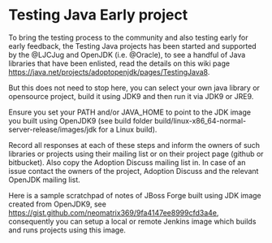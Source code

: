 # Testing Java Early project

To bring the testing process to the community and also testing early for early feedback, the Testing Java projects has been started and supported by the @LJCJug  and OpenJDK (i.e. @Oracle), to see a handful of Java libraries that have been enlisted, read the details on this wiki page https://java.net/projects/adoptopenjdk/pages/TestingJava8.

But this does not need to stop here, you can select your own java library or opensource project, build it using JDK9 and then run it via JDK9 or JRE9.

Ensure you set your PATH and/or JAVA_HOME to point to the JDK image you built using OpenJDK9 (see build folder build/linux-x86_64-normal-server-release/images/jdk for a Linux build).

Record all responses at each of these steps and inform the owners of such libraries or projects using their mailing list or on their project page (github or bitbucket). Also copy the Adoption Discuss mailing list in. In case of an issue contact the owners of the project, Adoption Discuss and the relevant OpenJDK mailing list.

Here is a sample scratchpad of notes of JBoss Forge built using JDK image created from OpenJDK9, see https://gist.github.com/neomatrix369/9fa4147ee8999cfd3a4e, consequently you can setup a local or remote Jenkins image which builds and runs projects using this image.